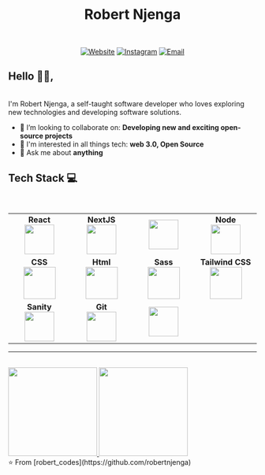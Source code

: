 <H1 align="center">Robert Njenga</h1>
<br/>
<p align="center">
<a href="https://robertnjenga-portfolio-website.netlify.app"><img alt="Website" src="https://img.shields.io/badge/Portfolio-robertnjenga-blue?style=flat-square&logo=google-chrome"></a>
<a href="https://www.instagram.com/robert_codes"><img alt="Instagram" src="https://img.shields.io/badge/Instagram-robert_codes-blue?style=flat-square&logo=instagram"></a>
<a href="mailto:rnnjenga@gmail.com"><img alt="Email" src="https://img.shields.io/badge/Email-rnnjenga@gmail.com-blue?style=flat-square&logo=gmail"></a>
</p>


## Hello 👋🏾,
<br/>
I'm Robert Njenga, a self-taught software developer who loves exploring new technologies and developing software solutions.

-  👯 I’m looking to collaborate on: **Developing new and exciting open-source projects**
-  🔭 I'm interested in all things tech: **web 3.0, Open Source**
-  💬 Ask me about **anything**


## Tech Stack :computer:
<br/>
<table>
<tbody>
<tr>
<td align="center" width="20%">
<span><b><center>React</center></b></span> 
<img height=60px src="https://i.postimg.cc/pd4cyJTR/react.png"> 
</td>
  
<td align="center" width="20%">
<span><b><center>NextJS</center></b></span> 
<img height=60px src="https://i.postimg.cc/8CVhnfgP/nextjs.png"> 
</td>

<td align="center" width="20%">
<span><b><center></center></b></span> 
<img height=60px src="https://i.postimg.cc/y6bxxJhn/javascript.png"> 
</td>

<td align="center" width="20%">
<span><b><center>Node</center></b></span> 
<img height=60px src="https://i.postimg.cc/vHvQ9cfp/node.png"> 
</td>
</tr>

<tr>
<td align="center" width="20%">
<span><b><center>CSS</center></b></span> 
<img height=65px src="https://i.postimg.cc/vBbgFRQx/css.png"> 
</td>

<td align="center" width="20%">
<span><b><center>Html</center></b></span> 
<img height=65px src="https://i.postimg.cc/WzkdTjys/html.png"> 
</td>

<td align="center" width="20%">
<span><b><center>Sass</center></b></span> 
<img height=65px src="https://i.postimg.cc/hGZbpLQ6/sass.png"> 
</td>
  
<td align="center" width="20%">
<span><b><center>Tailwind CSS</center></b></span> 
<img height=65px src="https://i.postimg.cc/SstbWqcb/tailwindcss.png"> 
</td>
</tr>
  
<tr>
<td align="center" width="20%">
<span><b><center>Sanity</center></b></span> 
<img height=60px src="https://i.postimg.cc/hPRM5vm2/sanity.png"> 
</td>

<td align="center" width="20%">
<span><b><center>Git</center></b></span> 
<img height=60px src="https://i.postimg.cc/prGsbf3w/git.png"> 
</td>

<td align="center" width="20%">
<span><b><center></center></b></span> 
<img height=60px src="https://i.postimg.cc/3NNsdR8M/mongodb.png"> 
</td>
</tr>
</tbody>
</table>

---
<br/>
<a href="https://github.com/AVS1508">
  <img height="180em" src="https://github-readme-stats.vercel.app/api?username=robertnjenga&theme=buefy&show_icons=true" />
  <img height="180em" src="https://github-readme-stats.vercel.app/api/top-langs/?username=robertnjenga&theme=buefy&layout=compact" />
</a>
<br/>
⭐️ From [robert_codes](https://github.com/robertnjenga)

